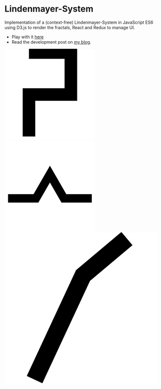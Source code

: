 # Lindenmayer-System
Implementation of a (context-free) Lindenmayer-System in JavaScript ES6 using D3.js to render the fractals, React and Redux to manage UI.
* Play with it [here](http://cmichel.io/fractals-LSystem/)
* Read the development post on [my blog](http://cmichel.io/fractals-with-l-systems-in-d3-js "cmichel.io").

![Dragon Curve](/README/dragonCurve300.gif?raw=true "Dragon Curve")
![Koch Curve](/README/kochCurve300.gif?raw=true "Koch Curve")
![Fractal Plant](/README/fractalPlant.gif?raw=true "Fractal Plant")

